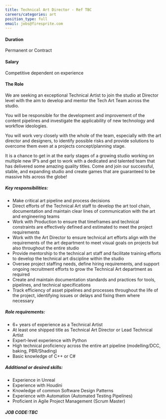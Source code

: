 ```yaml
---
title: Technical Art Director - Ref TBC
careers/categories: art
position_type: full
email: jobs@firesprite.com
---
```

#### Duration

Permanent or Contract

#### Salary

Competitive dependent on experience

#### The Role

We are seeking an exceptional Technical Artist to join the studio at Director level with the aim to develop and mentor the Tech Art Team across the studio.

You will be responsible for the development and improvement of the content pipelines and investigate the applicability of new technology and workflow ideologies.

You will work very closely with the whole of the team, especially with the art director and designers, to identify possible risks and provide solutions to overcome them even at a projects concept/planning stage.

It is a chance to get in at the early stages of a growing studio working on multiple new IP’s and get to work with a dedicated and talented team that has delivered some amazing quality titles. Come and join our successful, stable, and expanding studio and create games that are guaranteed to be massive hits across the globe!

##### **Key responsibilities:**

* Make critical art pipeline and process decisions
* Direct efforts of the Technical Art staff to develop the art tool chain, documentation and maintain clear lines of communication with the art and engineering teams
* Work with Production to ensure that timeframes and technical constraints are effectively defined and estimated to meet the project requirements
* Work with the Art Director to ensure technical art efforts align with the requirements of the art department to meet visual goals on projects but also throughout the entire studio
* Provide mentorship to the technical art staff and facilitate training efforts to develop the technical art discipline within the studio
* Oversee project staffing needs, define hiring requirements, and support ongoing recruitment efforts to grow the Technical Art department as required
* Create and maintain documentation standards and practices for tools, pipelines, and technical specifications
* Track efficiency of asset pipelines and processes throughout the life of the project, identifying issues or delays and fixing them where necessary

##### **Role requirements:**

* 6+ years of experience as a Technical Artist
* At least one shipped title as Technical Art Director or Lead Technical Artist
* Expert-level experience with Python
* High technical proficiency across the entire art pipeline (modelling/DCC, baking, PBR/Shading)
* Basic knowledge of C++ or C#

##### **Additional or desired skills:**

* Experience in Unreal
* Experience with Houdini
* Knowledge of common Software Design Patterns
* Experience with Automation (Automated Testing Pipelines)
* Proficient in Agile Project Management (Scrum Master)

##### **JOB CODE:TBC**
